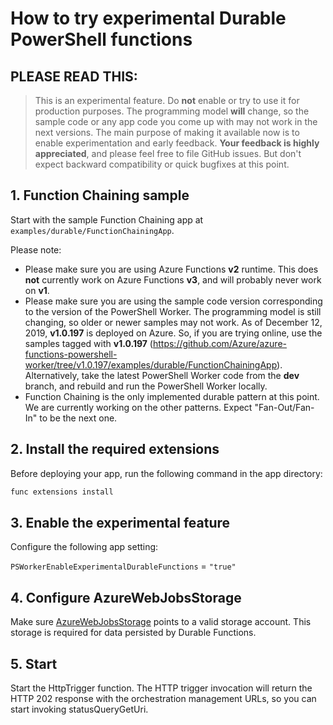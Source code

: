 # How to try experimental Durable PowerShell functions

## **PLEASE READ THIS:**

> This is an experimental feature. Do **not** enable or try to use it for production purposes. The programming model **will** change, so the sample code or any app code you come up with may not work in the next versions. The main purpose of making it available now is to enable experimentation and early feedback. **Your feedback is highly appreciated**, and please feel free to file GitHub issues. But don't expect backward compatibility or quick bugfixes at this point.

## 1. Function Chaining sample

Start with the sample Function Chaining app at `examples/durable/FunctionChainingApp`.

Please note:

- Please make sure you are using Azure Functions **v2** runtime. This does **not** currently work on Azure Functions **v3**, and will probably never work on **v1**.
- Please make sure you are using the sample code version corresponding to the version of the PowerShell Worker. The programming model is still changing, so older or newer samples may not work. As of December 12, 2019, **v1.0.197** is deployed on Azure. So, if you are trying online, use the samples tagged with **v1.0.197** (<https://github.com/Azure/azure-functions-powershell-worker/tree/v1.0.197/examples/durable/FunctionChainingApp>). Alternatively, take the latest PowerShell Worker code from the **dev** branch, and rebuild and run the PowerShell Worker locally.
- Function Chaining is the only implemented durable pattern at this point. We are currently working on the other patterns. Expect "Fan-Out/Fan-In" to be the next one.

## 2. Install the required extensions

Before deploying your app, run the following command in the app directory:

``` bash
func extensions install
```

## 3. Enable the experimental feature

Configure the following app setting:

`PSWorkerEnableExperimentalDurableFunctions` = `"true"`

## 4. Configure AzureWebJobsStorage

Make sure [AzureWebJobsStorage](https://docs.microsoft.com/azure/azure-functions/functions-app-settings#azurewebjobsstorage) points to a valid storage account. This storage is required for data persisted by Durable Functions.

## 5. Start

Start the HttpTrigger function. The HTTP trigger invocation will return the HTTP 202 response with the orchestration management URLs, so you can start invoking statusQueryGetUri.
